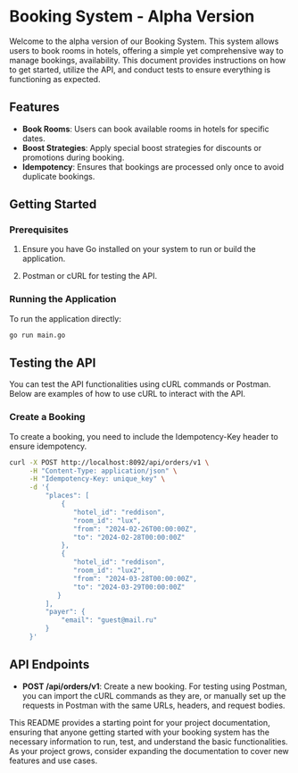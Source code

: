 # Booking System - Alpha Version

Welcome to the alpha version of our Booking System. This system allows users to book rooms in hotels, offering a simple yet comprehensive way to manage bookings, availability. This document provides instructions on how to get started, utilize the API, and conduct tests to ensure everything is functioning as expected.

## Features

- **Book Rooms**: Users can book available rooms in hotels for specific dates.
- **Boost Strategies**: Apply special boost strategies for discounts or promotions during booking.
- **Idempotency**: Ensures that bookings are processed only once to avoid duplicate bookings.

## Getting Started

### Prerequisites

1. Ensure you have Go installed on your system to run or build the application.

2. Postman or cURL for testing the API.

### Running the Application

To run the application directly:

```sh
go run main.go
```

## Testing the API

You can test the API functionalities using cURL commands or Postman. Below are examples of how to use cURL to interact with the API.

### Create a Booking

To create a booking, you need to include the Idempotency-Key header to ensure idempotency.

```sh
curl -X POST http://localhost:8092/api/orders/v1 \
     -H "Content-Type: application/json" \
     -H "Idempotency-Key: unique_key" \
     -d '{
         "places": [
             {
                "hotel_id": "reddison",
                "room_id": "lux",
                "from": "2024-02-26T00:00:00Z",
                "to": "2024-02-28T00:00:00Z"
             },
             {
                "hotel_id": "reddison",
                "room_id": "lux2",
                "from": "2024-03-28T00:00:00Z",
                "to": "2024-03-29T00:00:00Z"
            }
         ],
         "payer": {
             "email": "guest@mail.ru"
         }
     }'
```

## API Endpoints

- **POST /api/orders/v1**: Create a new booking.
  For testing using Postman, you can import the cURL commands as they are, or manually set up the requests in Postman with the same URLs, headers, and request bodies.

This README provides a starting point for your project documentation, ensuring that anyone getting started with your booking system has the necessary information to run, test, and understand the basic functionalities. As your project grows, consider expanding the documentation to cover new features and use cases.
